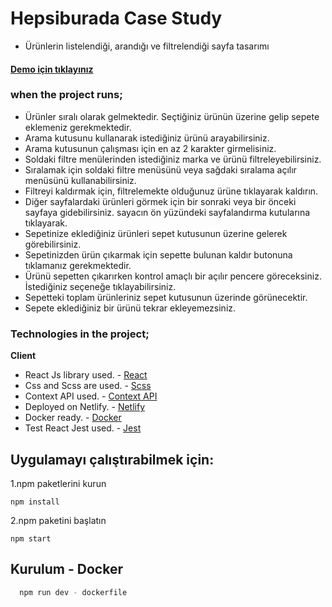 # Hepsiburada Case Study

- Ürünlerin listelendiği, arandığı ve filtrelendiği sayfa tasarımı

#### [Demo için tıklayınız](https://hepsiburada-case-study-react.netlify.app/)


### when the project runs;

- Ürünler sıralı olarak gelmektedir.
  Seçtiğiniz ürünün üzerine gelip sepete eklemeniz gerekmektedir.
- Arama kutusunu kullanarak istediğiniz ürünü arayabilirsiniz.
- Arama kutusunun çalışması için en az 2 karakter girmelisiniz.
- Soldaki filtre menülerinden istediğiniz marka ve ürünü filtreleyebilirsiniz.
- Sıralamak için soldaki filtre menüsünü veya sağdaki sıralama açılır menüsünü kullanabilirsiniz.
- Filtreyi kaldırmak için, filtrelemekte olduğunuz ürüne tıklayarak kaldırın.
- Diğer sayfalardaki ürünleri görmek için bir sonraki veya bir önceki sayfaya gidebilirsiniz.
  sayacın ön yüzündeki sayfalandırma kutularına tıklayarak.
- Sepetinize eklediğiniz ürünleri sepet kutusunun üzerine gelerek görebilirsiniz.
- Sepetinizden ürün çıkarmak için sepette bulunan kaldır butonuna tıklamanız gerekmektedir.
- Ürünü sepetten çıkarırken kontrol amaçlı bir açılır pencere göreceksiniz. İstediğiniz seçeneğe tıklayabilirsiniz.
- Sepetteki toplam ürünleriniz sepet kutusunun üzerinde görünecektir.
- Sepete eklediğiniz bir ürünü tekrar ekleyemezsiniz.
### Technologies in the project;

**Client**

- React Js library used. - [React](https://tr.reactjs.org/)
- Css and Scss are used. - [Scss](https://sass-lang.com/documentation)
- Context API used. - [Context API](https://tr.reactjs.org/docs/context.html)
- Deployed on Netlify. - [Netlify](https://www.netlify.com/)
- Docker ready. - [Docker](https://docs.docker.com/engine/reference/builder/)
- Test React Jest used. - [Jest](https://jestjs.io/docs/tutorial-react)

## Uygulamayı çalıştırabilmek için:

1.npm paketlerini kurun

```
npm install
```

2.npm paketini başlatın

```
npm start
```

## Kurulum - Docker

```bash
  npm run dev - dockerfile
```
